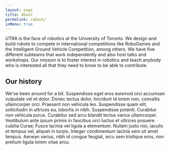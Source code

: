 ```yaml
---
layout: page
title: About
permalink: /about/
inMenu: true
---
```


UTRA is the face of robotics at the University of Toronto. We design and build robots to compete
in international competitions like RoboGames and the Intelligent Ground Vehicle Competition, among others. We
have five different subteams that work independently and also host talks and workshops.
Our mission is to foster interest in robotics and teach anybody who is interested all that they need to know
to be able to contribute.

## Our history
We've been around for a bit. Suspendisse eget eros euismod orci accumsan vulputate vel et dolor. Donec lectus dolor, tincidunt id lorem non, convallis ullamcorper orci. Praesent non vehicula leo. Suspendisse quam elit, sollicitudin in ultrices eu, lobortis in nibh. Suspendisse potenti. Curabitur non vehicula purus.
Curabitur sed arcu blandit lectus varius ullamcorper. Vestibulum ante ipsum primis in faucibus orci luctus et ultrices posuere cubilia Curae; Fusce lacinia vel ligula a elementum. Nullam justo nisi, iaculis et tempus vel, aliquet in turpis. Integer condimentum lacinia sem sit amet tempus. Aenean varius, nibh id congue feugiat, arcu sem tristique eros, non pretium ligula lorem vitae arcu.
